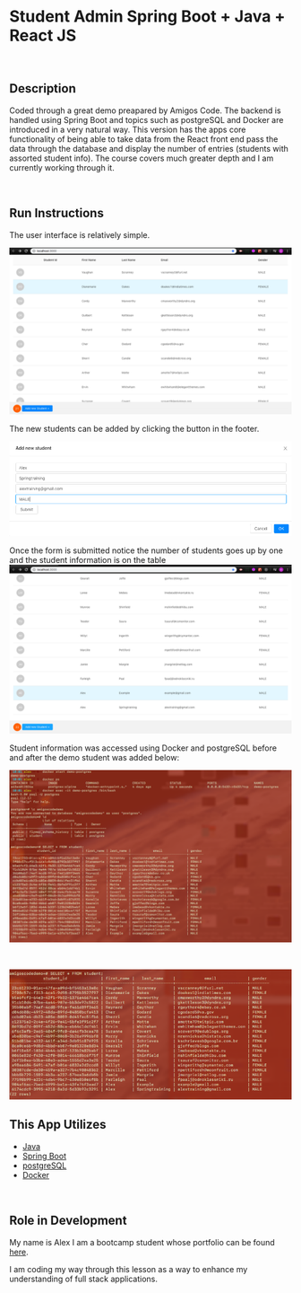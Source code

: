 # Student Admin Spring Boot + Java + React JS

<br>

## Description

Coded through a great demo preapared by Amigos Code. The backend is handled using Spring Boot and
topics such as postgreSQL and Docker are introduced in a very natural way. This version has the apps core functionality of being able to take data from the React front end
pass the data through the database and display the number of entries (students with assorted student info). The course covers
much greater depth and I am currently working through it. 

<br>

## Run Instructions

The user interface is relatively simple.

![StartPage](img/StartPage.png)

The new students can be added by clicking the button in the footer.

![Form](img/Form.png)

Once the form is submitted notice the number of students goes up by one and the student information is on the table
![NewStudent](img/NewStudent.png)

Student information was accessed using Docker and postgreSQL before and after the demo student was added below:
 
![Connection](img/Connection.png)

<br>

![PostDock](img/PostDock.png)



## This App Utilizes

   * [Java](https://www.oracle.com/technetwork/java/javase/downloads/index.html)
   * [Spring Boot](https://spring.io/guides/gs/spring-boot/)
   * [postgreSQL](https://www.postgresql.org/)
   * [Docker](https://www.docker.com/)



<br>

## Role in Development

My name is Alex I am a bootcamp student whose portfolio can be found
[here]( https://alexsamalot19.github.io/Samalot-Alexander-Portfolio/).

I am coding my way through this lesson as a way to enhance my understanding of full stack applications.
